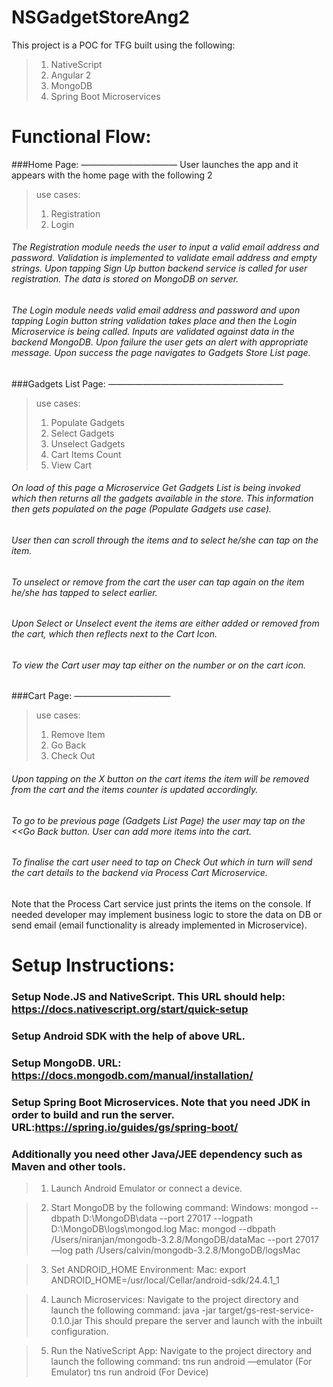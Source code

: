 # NSGadgetStoreAng2


This project is a POC for TFG built using the following:
>	1. NativeScript
>	2. Angular 2
>	3. MongoDB
>	4. Spring Boot Microservices


Functional Flow:
===================
###Home Page:
———————————
	User launches the app and it appears with the home page with the following 2 
>	use cases:
>	1. Registration
>	2. Login

######	The Registration module needs the user to input a valid email address and password. Validation is implemented to validate email address and empty strings. Upon tapping Sign Up button backend service is called for user registration. The data is stored on MongoDB on server.

######	The Login module needs valid email address and password and upon tapping Login button string validation takes place and then the Login Microservice is being called. Inputs are validated against data in the backend MongoDB. Upon failure the user gets an alert with appropriate message. Upon success the page navigates to Gadgets Store List page.

###Gadgets List Page:
————————————————————
>	use cases:
>	1. Populate Gadgets
>	2. Select Gadgets
>	3. Unselect Gadgets
>	4. Cart Items Count
>	5. View Cart

######	On load of this page a Microservice Get Gadgets List is being invoked which then returns all the gadgets available in the store. This information then gets populated on the page (Populate Gadgets use case).

######	User then can scroll through the items and to select he/she can tap on the item.

######	To unselect or remove from the cart the user can tap again on the item he/she has tapped to select earlier.

######	Upon Select or Unselect event the items are either added or removed from the cart, which then reflects next to the Cart Icon.

######	To view the Cart user may tap either on the number or on the cart icon.


###Cart Page:
———————————
>	use cases:
>	1. Remove Item
>	2. Go Back
>	3. Check Out

######	Upon tapping on the X button on the cart items the item will be removed from the cart and the items counter is updated accordingly.

######	To go to be previous page (Gadgets List Page) the user may tap on the <<Go Back button. User can add more items into the cart.

######	To finalise the cart user need to tap on Check Out which in turn will send the cart details to the backend via Process Cart Microservice.


Note that the Process Cart service just prints the items on the console. If needed developer may implement business logic to store the data on DB or send email (email functionality is already implemented in Microservice).




Setup Instructions:
=====================
### Setup Node.JS and NativeScript. This URL should help: https://docs.nativescript.org/start/quick-setup

### Setup Android SDK with the help of above URL.

### Setup MongoDB. URL: https://docs.mongodb.com/manual/installation/

### Setup Spring Boot Microservices. Note that you need JDK in order to build and run the server. URL:https://spring.io/guides/gs/spring-boot/

### Additionally you need other Java/JEE dependency such as Maven and other tools. 



>	1. Launch Android Emulator or connect a device.

>	2. Start MongoDB by the following command:
	Windows: mongod --dbpath D:\MongoDB\data --port 27017 --logpath D:\MongoDB\logs\mongod.log
	Mac: mongod --dbpath /Users/niranjan/mongodb-3.2.8/MongoDB/dataMac --port 27017 —log path /Users/calvin/mongodb-3.2.8/MongoDB/logsMac

>	3. Set ANDROID_HOME Environment:
	Mac: export ANDROID_HOME=/usr/local/Cellar/android-sdk/24.4.1_1

>	4. Launch Microservices:
	Navigate to the project directory and launch the following command:
	java -jar target/gs-rest-service-0.1.0.jar
	This should prepare the server and launch with the inbuilt configuration.

>	5. Run the NativeScript App:
	Navigate to the project directory and launch the following command:
	tns run android —emulator (For Emulator)
	tns run android (For Device) 



	
	




